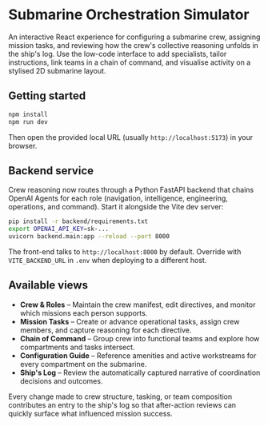 # Submarine Orchestration Simulator

An interactive React experience for configuring a submarine crew, assigning mission tasks, and reviewing how the crew's collective reasoning unfolds in the ship's log. Use the low-code interface to add specialists, tailor instructions, link teams in a chain of command, and visualise activity on a stylised 2D submarine layout.

## Getting started

```bash
npm install
npm run dev
```

Then open the provided local URL (usually `http://localhost:5173`) in your browser.

## Backend service

Crew reasoning now routes through a Python FastAPI backend that chains OpenAI Agents for each role (navigation, intelligence, engineering, operations, and command). Start it alongside the Vite dev server:

```bash
pip install -r backend/requirements.txt
export OPENAI_API_KEY=sk-...
uvicorn backend.main:app --reload --port 8000
```

The front-end talks to `http://localhost:8000` by default. Override with `VITE_BACKEND_URL` in `.env` when deploying to a different host.

## Available views

- **Crew & Roles** – Maintain the crew manifest, edit directives, and monitor which missions each person supports.
- **Mission Tasks** – Create or advance operational tasks, assign crew members, and capture reasoning for each directive.
- **Chain of Command** – Group crew into functional teams and explore how compartments and tasks intersect.
- **Configuration Guide** – Reference amenities and active workstreams for every compartment on the submarine.
- **Ship's Log** – Review the automatically captured narrative of coordination decisions and outcomes.

Every change made to crew structure, tasking, or team composition contributes an entry to the ship's log so that after-action reviews can quickly surface what influenced mission success.
